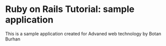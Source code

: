 # Ruby on Rails Tutorial: sample application

This is a sample application created for Advaned web technology by Botan Burhan
